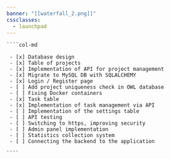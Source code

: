 ```yaml
---
banner: "[[waterfall_2.png]]"
cssclasses:
  - launchpad
---
```


`````col
````col-md

 - [x] Database design
 - [x] Table of projects
 - [x] Implementation of API for project management
 - [x] Migrate to MySQL DB with SQLALCHEMY
 - [x] Login / Register page
 - [ ] Add project uniqueness check in OWL database
 - [ ] Fixing Docker containers
 - [x] Task table
 - [x] Implementation of task management via API
 - [ ] Implementation of the settings table
 - [ ] API testing
 - [ ] Switching to https, improving security
 - [ ] Admin panel implementation
 - [ ] Statistics collection system
 - [ ] Connecting the backend to the application

````
`````
